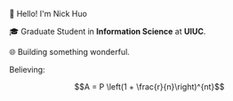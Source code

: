 👋 Hello! I'm Nick Huo

🎓 Graduate Student in **Information Science** at **UIUC**.

🌐 Building something wonderful.

Believing:

$$A = P \left(1 + \frac{r}{n}\right)^{nt}$$
